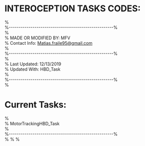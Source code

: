 # INTEROCEPTION TASKS CODES:  
%  
%-----------------------------------------------------%  
%  
% MADE OR MODIFIED BY: MFV  
% Contact Info: Matias.fraile95@gmail.com  
%  
%-----------------------------------------------------%  
%  
% Last Updated: 12/13/2019  
% Updated With: HBD_Task  
%  
%-----------------------------------------------------%  
%  
# Current Tasks:  
%   
% MotorTrackingHBD_Task  
%  
%-----------------------------------------------------%   
%
%
%
